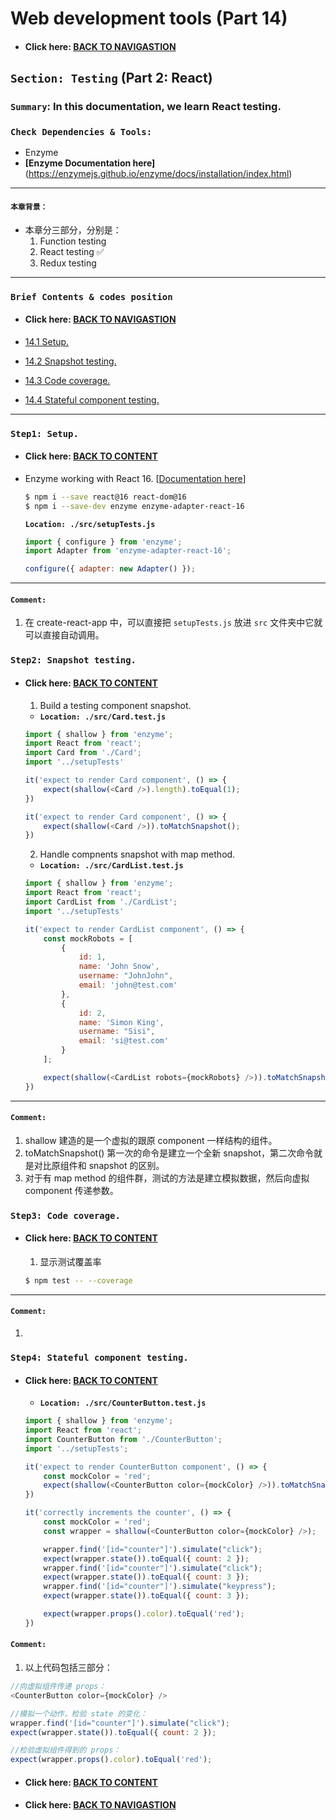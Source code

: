 # Web development tools (Part 14)

- #### Click here: [BACK TO NAVIGASTION](https://github.com/DonghaoWu/WebDev-tools-demo/blob/master/README.md)

## `Section: Testing` (Part 2: React)

### `Summary`: In this documentation, we learn React testing.

### `Check Dependencies & Tools:`

- Enzyme
- __[Enzyme Documentation here]__(https://enzymejs.github.io/enzyme/docs/installation/index.html)

------------------------------------------------------------

#### `本章背景：`
- 本章分三部分，分别是：
    1. Function testing 
    2. React testing :white_check_mark:
    3. Redux testing

------------------------------------------------------------

### <span id="14.0">`Brief Contents & codes position`</span>

- #### Click here: [BACK TO NAVIGASTION](https://github.com/DonghaoWu/WebDev-tools-demo/blob/master/README.md)

- [14.1 Setup.](#14.1)
- [14.2 Snapshot testing.](#14.2)
- [14.3 Code coverage.](#14.3)
- [14.4 Stateful component testing.](#14.4)

------------------------------------------------------------

### <span id="14.1">`Step1: Setup.`</span>

- #### Click here: [BACK TO CONTENT](#14.0)

- Enzyme working with React 16. [[Documentation here](https://enzymejs.github.io/enzyme/docs/installation/index.html)]

    ```bash
    $ npm i --save react@16 react-dom@16
    $ npm i --save-dev enzyme enzyme-adapter-react-16
    ```

    __`Location: ./src/setupTests.js`__

    ```js
    import { configure } from 'enzyme';
    import Adapter from 'enzyme-adapter-react-16';

    configure({ adapter: new Adapter() });
    ```

----------------------------------------------------------------------------

#### `Comment:`
1. 在 create-react-app 中，可以直接把 `setupTests.js` 放进 `src` 文件夹中它就可以直接自动调用。

### <span id="14.2">`Step2: Snapshot testing.`</span>

- #### Click here: [BACK TO CONTENT](#14.0)

    1. Build a testing component snapshot.

     - __`Location: ./src/Card.test.js`__

    ```js
    import { shallow } from 'enzyme';
    import React from 'react';
    import Card from './Card';
    import '../setupTests'

    it('expect to render Card component', () => {
        expect(shallow(<Card />).length).toEqual(1);
    })

    it('expect to render Card component', () => {
        expect(shallow(<Card />)).toMatchSnapshot();
    })
    ```

    2. Handle compnents snapshot with map method.

    - __`Location: ./src/CardList.test.js`__

    ```js
    import { shallow } from 'enzyme';
    import React from 'react';
    import CardList from './CardList';
    import '../setupTests'

    it('expect to render CardList component', () => {
        const mockRobots = [
            {
                id: 1,
                name: 'John Snow',
                username: "JohnJohn",
                email: 'john@test.com'
            },
            {
                id: 2,
                name: 'Simon King',
                username: "Sisi",
                email: 'si@test.com'
            }
        ];

        expect(shallow(<CardList robots={mockRobots} />)).toMatchSnapshot();
    })
    ```
----------------------------------------------------------------------------

#### `Comment:`
1. shallow 建造的是一个虚拟的跟原 component 一样结构的组件。
2. toMatchSnapshot() 第一次的命令是建立一个全新 snapshot，第二次命令就是对比原组件和 snapshot 的区别。
3. 对于有 map method 的组件群，测试的方法是建立模拟数据，然后向虚拟 component 传递参数。

### <span id="14.3">`Step3: Code coverage.`</span>

- #### Click here: [BACK TO CONTENT](#14.0)

    1. 显示测试覆盖率
    ```bash
    $ npm test -- --coverage
    ```
----------------------------------------------------------------------------

#### `Comment:`
1. 

### <span id="14.4">`Step4: Stateful component testing.`</span>

- #### Click here: [BACK TO CONTENT](#14.0)

    - __`Location: ./src/CounterButton.test.js`__

    ```js
    import { shallow } from 'enzyme';
    import React from 'react';
    import CounterButton from './CounterButton';
    import '../setupTests';

    it('expect to render CounterButton component', () => {
        const mockColor = 'red';
        expect(shallow(<CounterButton color={mockColor} />)).toMatchSnapshot();
    })

    it('correctly increments the counter', () => {
        const mockColor = 'red';
        const wrapper = shallow(<CounterButton color={mockColor} />);

        wrapper.find('[id="counter"]').simulate("click");
        expect(wrapper.state()).toEqual({ count: 2 });
        wrapper.find('[id="counter"]').simulate("click");
        expect(wrapper.state()).toEqual({ count: 3 });
        wrapper.find('[id="counter"]').simulate("keypress");
        expect(wrapper.state()).toEqual({ count: 3 });

        expect(wrapper.props().color).toEqual('red');
    })
    ```


#### `Comment:`
1. 以上代码包括三部分：
```js
//向虚拟组件传递 props：
<CounterButton color={mockColor} />

//模拟一个动作，检验 state 的变化：
wrapper.find('[id="counter"]').simulate("click");
expect(wrapper.state()).toEqual({ count: 2 });

//检验虚拟组件得到的 props：
expect(wrapper.props().color).toEqual('red');
```

- #### Click here: [BACK TO CONTENT](#14.0)
- #### Click here: [BACK TO NAVIGASTION](https://github.com/DonghaoWu/WebDev-tools-demo/blob/master/README.md)